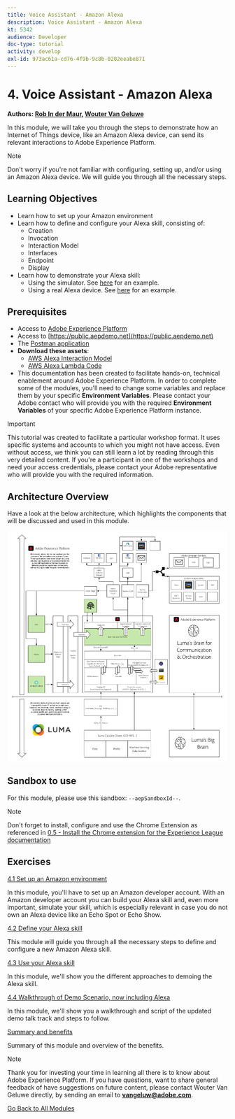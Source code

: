 ```yaml
---
title: Voice Assistant - Amazon Alexa
description: Voice Assistant - Amazon Alexa
kt: 5342
audience: Developer
doc-type: tutorial
activity: develop
exl-id: 973ac61a-cd76-4f9b-9c8b-0202eeabe871
---
```

# 4. Voice Assistant - Amazon Alexa

**Authors: [Rob In der Maur](https://www.linkedin.com/in/ridmaur/), [Wouter Van Geluwe](https://www.linkedin.com/in/woutervangeluwe/)**

In this module, we will take you through the steps to demonstrate how an Internet of Things device, like an Amazon Alexa device, can send its relevant interactions to Adobe Experience Platform.

>[!NOTE]
>
>Don't worry if you're not familiar with configuring, setting up, and/or using an Amazon Alexa device. We will guide you through all the necessary steps.

## Learning Objectives

- Learn how to set up your Amazon environment
- Learn how to define and configure your Alexa skill, consisting of:
  - Creation
  - Invocation
  - Interaction Model
  - Interfaces
  - Endpoint
  - Display
- Learn how to demonstrate your Alexa skill:
  - Using the simulator. See [here](https://robindermauracs.s3.eu-west-1.amazonaws.com/videos/DemoAlexaSkillSimulator.mp4) for an example.
  - Using a real Alexa device. See [here](https://robindermauracs.s3.eu-west-1.amazonaws.com/videos/DemoAlexaSkillRealDevice.mp4) for an example.

## Prerequisites

- Access to [Adobe Experience Platform](https://experience.adobe.com/platform)
- Access to [https://public.aepdemo.net](https://public.aepdemo.net)
- The [Postman application](https://www.postman.com/downloads/)
- **Download these assets**: 
  - [AWS Alexa Interaction Model](./../../assets/aws-alexa/aepskillinteractionmodel.json)
  - [AWS Alexa Lambda Code](./../../assets/aws-lambda/aepskill.zip)
- This documentation has been created to facilitate hands-on, technical enablement around Adobe Experience Platform. In order to complete some of the modules, you'll need to change some variables and replace them by your specific **Environment Variables**. Please contact your Adobe contact who will provide you with the required **Environment Variables** of your specific Adobe Experience Platform instance.

>[!IMPORTANT]
>
>This tutorial was created to facilitate a particular workshop format. It uses specific systems and accounts to which you might not have access. Even without access, we think you can still learn a lot by reading through this very detailed content. If you're a participant in one of the workshops and need your access credentials, please contact your Adobe representative who will provide you with the required information.

## Architecture Overview

Have a look at the below architecture, which highlights the components that will be discussed and used in this module.

![Architecture Overview](../../assets/images/architecturem4.png)

## Sandbox to use

For this module, please use this sandbox: `--aepSandboxId--`.

>[!NOTE]
>
>Don't forget to install, configure and use the Chrome Extension as referenced in [0.5 - Install the Chrome extension for the Experience League documentation](../module0/ex5.md)

## Exercises

[4.1 Set up an Amazon environment](./ex1.md)

In this module, you'll have to set up an Amazon developer account. With an Amazon developer account you can build your Alexa skill and, even more important, simulate your skill, which is especially relevant in case you do not own an Alexa device like an Echo Spot or Echo Show.

[4.2 Define your Alexa skill](./ex2.md)

This module will guide you through all the necessary steps to define and configure a new Amazon Alexa skill.

[4.3 Use your Alexa skill](./ex3.md)

In this module, we'll show you the different approaches to demoing the Alexa skill.

[4.4 Walkthrough of Demo Scenario, now including Alexa](./ex4.md)

In this module, we'll show you a walkthrough and script of the updated demo talk track and steps to follow.

[Summary and benefits](./summary.md)

Summary of this module and overview of the benefits.

>[!NOTE]
>
>Thank you for investing your time in learning all there is to know about Adobe Experience Platform. If you have questions, want to share general feedback of have suggestions on future content, please contact Wouter Van Geluwe directly, by sending an email to **vangeluw@adobe.com**.

[Go Back to All Modules](../../overview.md)
